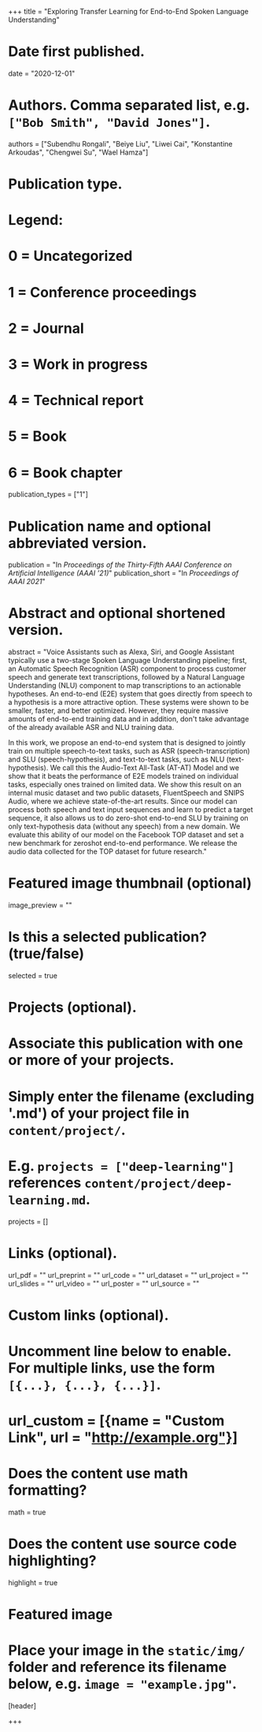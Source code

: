+++
title = "Exploring Transfer Learning for End-to-End Spoken Language Understanding"

# Date first published.
date = "2020-12-01"

# Authors. Comma separated list, e.g. `["Bob Smith", "David Jones"]`.
authors = ["Subendhu Rongali", "Beiye Liu", "Liwei Cai", "Konstantine Arkoudas", "Chengwei Su", "Wael Hamza"]

# Publication type.
# Legend:
# 0 = Uncategorized
# 1 = Conference proceedings
# 2 = Journal
# 3 = Work in progress
# 4 = Technical report
# 5 = Book
# 6 = Book chapter
publication_types = ["1"]

# Publication name and optional abbreviated version.
publication = "In *Proceedings of the Thirty-Fifth AAAI Conference on Artificial Intelligence (AAAI ’21)*"
publication_short = "In *Proceedings of AAAI 2021*"

# Abstract and optional shortened version.
abstract = "Voice Assistants such as Alexa, Siri, and Google Assistant typically use a two-stage Spoken Language Understanding pipeline; first, an Automatic Speech Recognition (ASR) component to process customer speech and generate text transcriptions, followed by a Natural Language Understanding (NLU) component to map transcriptions to an actionable hypotheses. An end-to-end (E2E) system that goes directly from speech to a hypothesis is a more attractive option. These systems were shown to be smaller, faster, and better optimized. However, they require massive amounts of end-to-end training data and in addition, don't take advantage of the already available ASR and NLU training data.

In this work, we propose an end-to-end system that is designed to jointly train on multiple speech-to-text tasks, such as ASR (speech-transcription) and SLU (speech-hypothesis), and text-to-text tasks, such as NLU (text-hypothesis). We call this the Audio-Text All-Task (AT-AT) Model and we show that it beats the performance of E2E models trained on individual tasks, especially ones trained on limited data. We show this result on an internal music dataset and two public datasets, FluentSpeech and SNIPS Audio, where we achieve state-of-the-art results. Since our model can process both speech and text input sequences and learn to predict a target sequence, it also allows us to do zero-shot end-to-end SLU by training on only text-hypothesis data (without any speech) from a new domain. We evaluate this ability of our model on the Facebook TOP dataset and set a new benchmark for zeroshot end-to-end performance. We release the audio data collected for the TOP dataset for future research."

# Featured image thumbnail (optional)
image_preview = ""

# Is this a selected publication? (true/false)
selected = true

# Projects (optional).
#   Associate this publication with one or more of your projects.
#   Simply enter the filename (excluding '.md') of your project file in `content/project/`.
#   E.g. `projects = ["deep-learning"]` references `content/project/deep-learning.md`.
projects = []

# Links (optional).
url_pdf = ""
url_preprint = ""
url_code = ""
url_dataset = ""
url_project = ""
url_slides = ""
url_video = ""
url_poster = ""
url_source = ""

# Custom links (optional).
#   Uncomment line below to enable. For multiple links, use the form `[{...}, {...}, {...}]`.
# url_custom = [{name = "Custom Link", url = "http://example.org"}]

# Does the content use math formatting?
math = true

# Does the content use source code highlighting?
highlight = true

# Featured image
# Place your image in the `static/img/` folder and reference its filename below, e.g. `image = "example.jpg"`.
[header]

+++
